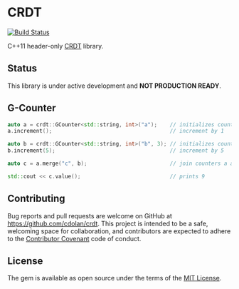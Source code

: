 # CRDT
[![Build Status](https://travis-ci.org/cdolan/crdt.svg?branch=master)](https://travis-ci.org/cdolan/crdt)

C++11 header-only [CRDT](https://hal.inria.fr/inria-00555588/document) library.

## Status

This library is under active development and **NOT PRODUCTION READY**.

## G-Counter

```c++
auto a = crdt::GCounter<std::string, int>("a");    // initializes counter to 0
a.increment();                                     // increment by 1

auto b = crdt::GCounter<std::string, int>("b", 3); // initializes counter to 3
b.increment(5);                                    // increment by 5

auto c = a.merge("c", b);                          // join counters a and b

std::cout << c.value();                            // prints 9
```

## Contributing

Bug reports and pull requests are welcome on GitHub at
https://github.com/cdolan/crdt. This project is intended to be a safe, welcoming
space for collaboration, and contributors are expected to adhere to the
[Contributor Covenant](http://contributor-covenant.org) code of conduct.


## License

The gem is available as open source under the terms of the
[MIT License](http://opensource.org/licenses/MIT).
